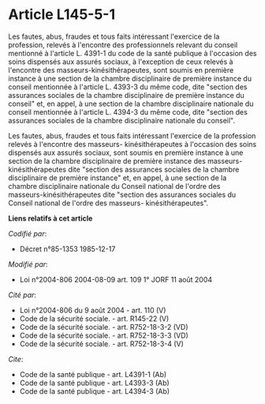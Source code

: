 # Article L145-5-1

Les fautes, abus, fraudes et tous faits intéressant l'exercice de la profession, relevés à l'encontre des professionnels
relevant du conseil mentionné à l'article L. 4391-1 du code de la santé publique à l'occasion des soins dispensés aux assurés
sociaux, à l'exception de ceux relevés à l'encontre des masseurs-kinésithérapeutes, sont soumis en première instance à une
section de la chambre disciplinaire de première instance du conseil mentionnée à l'article L. 4393-3 du même code, dite
"section des assurances sociales de la chambre disciplinaire de première instance du conseil" et, en appel, à une section de
la chambre disciplinaire nationale du conseil mentionnée à l'article L. 4394-3 du même code, dite "section des assurances
sociales de la chambre disciplinaire nationale du conseil".

Les fautes, abus, fraudes et tous faits intéressant l'exercice de la profession relevés à l'encontre des masseurs-
kinésithérapeutes à l'occasion des soins dispensés aux assurés sociaux, sont soumis en première instance à une section de la
chambre disciplinaire de première instance des masseurs-kinésithérapeutes dite "section des assurances sociales de la chambre
disciplinaire de première instance" et, en appel, à une section de la chambre disciplinaire nationale du Conseil national de
l'ordre des masseurs-kinésithérapeutes dite "section des assurances sociales du Conseil national de l'ordre des masseurs-
kinésithérapeutes".

**Liens relatifs à cet article**

_Codifié par_:

  - Décret n°85-1353 1985-12-17

_Modifié par_:

  - Loi n°2004-806 2004-08-09 art. 109 1° JORF 11 août 2004

_Cité par_:

  - Loi n°2004-806 du 9 août 2004 - art. 110 (V)
  - Code de la sécurité sociale. - art. R145-22 (V)
  - Code de la sécurité sociale. - art. R752-18-3-2 (VD)
  - Code de la sécurité sociale. - art. R752-18-3-3 (VD)
  - Code de la sécurité sociale. - art. R752-18-3-4 (V)

_Cite_:

  - Code de la santé publique - art. L4391-1 (Ab)
  - Code de la santé publique - art. L4393-3 (Ab)
  - Code de la santé publique - art. L4394-3 (Ab)
